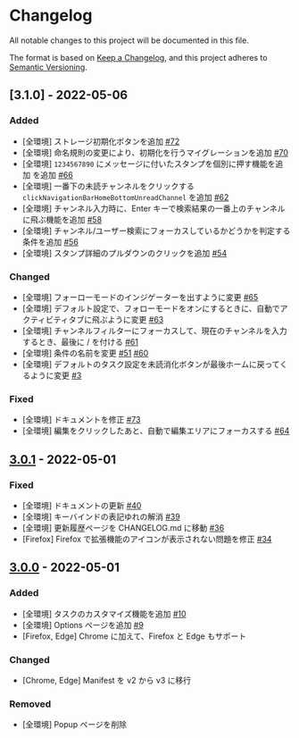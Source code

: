 # Changelog

All notable changes to this project will be documented in this file.

The format is based on [Keep a Changelog](https://keepachangelog.com),
and this project adheres to [Semantic Versioning](https://semver.org).

## [3.1.0] - 2022-05-06

### Added

- [全環境] ストレージ初期化ボタンを追加 [#72](https://github.com/JichouP/Better-traQ/issues/72)
- [全環境] 命名規則の変更により、初期化を行うマイグレーションを追加 [#70](https://github.com/JichouP/Better-traQ/issues/70)
- [全環境] `1234567890` にメッセージに付いたスタンプを個別に押す機能を追加 を追加 [#66](https://github.com/JichouP/Better-traQ/issues/66)
- [全環境] 一番下の未読チャンネルをクリックする `clickNavigationBarHomeBottomUnreadChannel` を追加 [#62](https://github.com/JichouP/Better-traQ/issues/62)
- [全環境] チャンネル入力時に、Enter キーで検索結果の一番上のチャンネルに飛ぶ機能を追加 [#58](https://github.com/JichouP/Better-traQ/issues/58)
- [全環境] チャンネル/ユーザー検索にフォーカスしているかどうかを判定する条件を追加 [#56](https://github.com/JichouP/Better-traQ/issues/56)
- [全環境] スタンプ詳細のプルダウンのクリックを追加 [#54](https://github.com/JichouP/Better-traQ/issues/54)

### Changed

- [全環境] フォーローモードのインジゲーターを出すように変更 [#65](https://github.com/JichouP/Better-traQ/issues/65)
- [全環境] デフォルト設定で、フォローモードをオンにするときに、自動でアクティビティタブに飛ぶように変更 [#63](https://github.com/JichouP/Better-traQ/issues/63)
- [全環境] チャンネルフィルターにフォーカスして、現在のチャンネルを入力するとき、最後に / を付ける [#61](https://github.com/JichouP/Better-traQ/issues/61)
- [全環境] 条件の名前を変更 [#51](https://github.com/JichouP/Better-traQ/issues/51) [#60](https://github.com/JichouP/Better-traQ/issues/60)
- [全環境] デフォルトのタスク設定を未読消化ボタンが最後ホームに戻ってくるように変更 [#3](https://github.com/JichouP/Better-traQ/issues/3)

### Fixed

- [全環境] ドキュメントを修正 [#73](https://github.com/JichouP/Better-traQ/issues/73)
- [全環境] 編集をクリックしたあと、自動で編集エリアにフォーカスする [#64](https://github.com/JichouP/Better-traQ/issues/64)

## [3.0.1](https://github.com/JichouP/Better-traQ/releases/tag/v3.0.1) - 2022-05-01

### Fixed

- [全環境] ドキュメントの更新 [#40](https://github.com/JichouP/Better-traQ/issues/40)
- [全環境] キーバインドの表記ゆれの解消 [#39](https://github.com/JichouP/Better-traQ/issues/39)
- [全環境] 更新履歴ページを CHANGELOG.md に移動 [#36](https://github.com/JichouP/Better-traQ/issues/36)
- [Firefox] Firefox で拡張機能のアイコンが表示されない問題を修正 [#34](https://github.com/JichouP/Better-traQ/issues/34)

## [3.0.0](https://github.com/JichouP/Better-traQ/releases/tag/v3.0.0) - 2022-05-01

### Added

- [全環境] タスクのカスタマイズ機能を追加 [#10](https://github.com/JichouP/Better-traQ/issues/10)
- [全環境] Options ページを追加 [#9](https://github.com/JichouP/Better-traQ/issues/9)
- [Firefox, Edge] Chrome に加えて、Firefox と Edge もサポート

### Changed

- [Chrome, Edge] Manifest を v2 から v3 に移行

### Removed

- [全環境] Popup ページを削除
